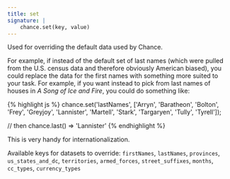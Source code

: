 ```yaml
---
title: set
signature: |
    chance.set(key, value)
---
```


Used for overriding the default data used by Chance.

For example, if instead of the default set of last names (which were pulled from the U.S. census data and therefore obviously American biased), you could replace the data for the first names with something more suited to your task. For example, if you want instead to pick from last names of houses in *A Song of Ice and Fire*, you could do something like:

{% highlight js %}
chance.set('lastNames', ['Arryn', 'Baratheon', 'Bolton', 'Frey', 'Greyjoy', 'Lannister', 'Martell', 'Stark', 'Targaryen', 'Tully', 'Tyrell']);

// then
chance.last()
=> 'Lannister'
{% endhighlight %}

This is very handy for internationalization.

Available keys for datasets to override: `firstNames`, `lastNames`, `provinces`, `us_states_and_dc`, `territories`, `armed_forces`, `street_suffixes`, `months`, `cc_types`, `currency_types`

